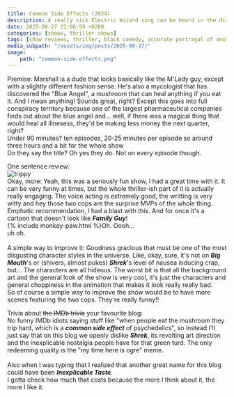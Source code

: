 ```yaml
---
title: Common Side Effects (2024)
description: A really sick Electric Wizard song can be heard in the distance
date: 2025-08-27 22:06:59 +0200
categories: [shows, thriller shows]
tags: [show reviews, thriller, black comedy, accurate portrayal of another country, altered states, body horror, buttsploitation, cool weird crap, eat the rich, featuring a dog, featuring the most obnoxious people on earth, hagsploitation, just shaman stuff, middleofnowherecore, spooky painting, why would you touch that, ñam ñam que rico, they say the title]
media_subpath: "/assets/img/posts/2025-08-27/"
image:
    path: "common-side-effects.png"
---
```

<span class="reviewsection">Premise:</span> Marshall is a dude that looks basically like the M'Lady guy, except with a slightly different fashion sense. He's also a mycologist that has discovered the "Blue Angel", a mushroom that can heal anything if you eat it. And I mean anything! Sounds great, right? Except this goes into full conspiracy territory because one of the largest pharmaceutical companies finds out about the blue angel and... well, if there was a magical thing that would heal all illnesess, they'd be making less money the next quarter, right?<br/>
<span class="reviewsection">Under 90 minutes?</span> ten episodes, 20-25 minutes per episode so around three hours and a bit for the whole show<br/>
<span class="reviewsection">Do they say the title?</span> Oh yes they do. Not on every episode though.

<span class="reviewsection">One sentence review:</span><br/>![trippy](trippy.gif)<br/>
<span class="reviewsection">Okay, more:</span> Yeah, this was a seriously fun show, I had a great time with it. It can be very funny at times, but the whole thriller-ish part of it is actually really engaging. The voice acting is extremely good, the writting is very witty and hey those two cops are the surprise MVPs of the whole thing. Emphatic recommendation, I had a blast with this. And for once it's a cartoon that doesn't look like ***Family Guy***!<br/>{% include monkey-paw.html %}Oh. Oooh...<br/>uh oh.<br/><br/>
<span class="reviewsection">A simple way to improve it:</span> Goodness gracious that must be one of the most disgusting character styles in the universe. Like, okay, sure, it's not on ***Big Mouth***'s or (shivers, almost pukes) ***Shrek***'s level of nausea inducing crap, but... The characters are all hideous. The worst bit is that all the background art and the general look of the show is very cool, it's just the characters and general choppiness in the animation that makes it look really really bad.<br/>So of course a simple way to improve the show would be to have more scenes featuring the two cops. They're really funny!!

<span class="reviewsection">Trivia about ~~the IMDb trivia~~ your favourite blog:</span><br/> No funny IMDb idiots saying stuff like "when people eat the mushroom they trip hard, which is a ***common side effect*** of psychedelics", so instead I'll just say that on this blog we openly dislike ***Shrek***, its revolting art direction and the inexplicable nostalgia people have for that green turd. The only redeeming quality is the "my time here is ogre" meme.<br/><br/>Also when I was typing that I realized that another great name for this blog could have been ***Inexplicable Taste***.<br/>I gotta check how much that costs because the more I think about it, the more I like it.